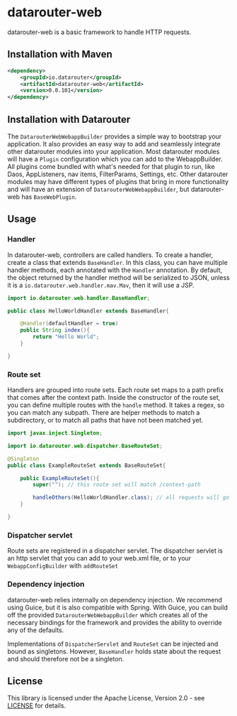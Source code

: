 # datarouter-web

datarouter-web is a basic framework to handle HTTP requests.

## Installation with Maven

```xml
<dependency>
	<groupId>io.datarouter</groupId>
	<artifactId>datarouter-web</artifactId>
	<version>0.0.101</version>
</dependency>
```

## Installation with Datarouter

The `DatarouterWebWebappBuilder` provides a simple way to bootstrap your application. It also provides an easy way 
to add and seamlessly integrate other datarouter modules into your application. Most datarouter modules will have a 
`Plugin` configuration which you can add to the WebappBuilder. All plugins come bundled with what's needed for that 
plugin to run, like Daos, AppListeners, nav items, FilterParams, Settings, etc. Other datarouter modules may have 
different types of plugins that bring in more functionality and will have an extension of `DatarouterWebWebappBuilder`, 
but datarouter-web has `BaseWebPlugin`. 

## Usage

### Handler

In datarouter-web, controllers are called handlers. To create a handler, create a class that extends `BaseHandler`. 
In this class, you can have multiple handler methods, each annotated with the `Handler` annotation.
By default, the object returned by the handler method will be serialized to JSON, unless it is a
`io.datarouter.web.handler.mav.Mav`, then it will use a JSP.

```java
import io.datarouter.web.handler.BaseHandler;

public class HelloWorldHandler extends BaseHandler{

	@Handler(defaultHandler = true)
	public String index(){
		return "Hello World";
	}

}
```

### Route set

Handlers are grouped into route sets. Each route set maps to a path prefix that comes after the context path.
Inside the constructor of the route set, you can define multiple routes with the `handle` method. It takes a regex, 
so you can match any subpath. There are helper methods to match a subdirectory, or to match all paths that have 
not been matched yet.

```java
import javax.inject.Singleton;

import io.datarouter.web.dispatcher.BaseRouteSet;

@Singleton
public class ExampleRouteSet extends BaseRouteSet{

	public ExampleRouteSet(){
		super(""); // this route set will match /context-path

		handleOthers(HelloWorldHandler.class); // all requests will go to this handler
	}

}
```

### Dispatcher servlet

Route sets are registered in a dispatcher servlet. The dispatcher servlet is an http servlet that you can add 
to your web.xml file, or to your `WebappConfigBuilder` with `addRouteSet`


### Dependency injection

datarouter-web relies internally on dependency injection. We recommend using Guice, but it is also compatible 
with Spring. With Guice, you can build off the provided `DatarouterWebWebappBuilder` which creates all of the 
necessary bindings for the framework and provides the ability to override any of the defaults. 

Implementations of `DispatcherServlet` and `RouteSet` can be injected and bound as singletons. However, 
`BaseHandler` holds state about the request and should therefore not be a singleton.

## License

This library is licensed under the Apache License, Version 2.0 - see [LICENSE](../LICENSE) for details.
